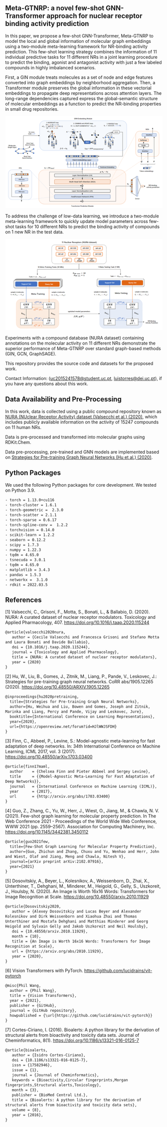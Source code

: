 ## Meta-GTNRP: a novel few-shot GNN-Transformer approach for nuclear receptor binding activity prediction

In this paper, we propose a few-shot GNN-Transformer, Meta-GTNRP to model the local and global information of molecular graph embeddings using a two-module meta-learning framework for NR-binding activity prediction. This few-shot learning strategy combines the information of 11 individual predictive tasks for 11 different NRs in a joint learning procedure to predict the binding, agonist and antagonist activity with just a few labeled compounds in highly imbalanced scenarios.

First, a GIN module treats molecules as a set of node and edge features converted into graph embeddings by neighborhood aggregation. Then, a Transformer module preserves the global information in these vectorial embeddings to propagate deep representations across attention layers. The long-range dependencies captured express the global-semantic structure of molecular embeddings as a function to predict the NR-binding properties in small drug repositories.

![ScreenShot](figures/meta-gtnrp.png?raw=true)

To address the challenge of low-data learning, we introduce a two-module meta-learning framework to quickly update model parameters across few-shot tasks for 10 different NRs to predict the binding activity of compounds on 1 new NR in the test data.

![ScreenShot](figures/meta.png?raw=true)

Experiments with a compound database (NURA dataset) containing annotations on the molecular activity on 11 different NRs demonstrate the superior performance of Meta-GTNRP over standard graph-based methods (GIN, GCN, GraphSAGE).

This repository provides the source code and datasets for the proposed work.

Contact Information: (uc2015241578@student.uc.pt, luistorres@dei.uc.pt), if you have any questions about this work.

## Data Availability and Pre-Processing

In this work, data is collected using a public compound repository known as [NURA (NUclear Receptor Activity) dataset (Valsecchi et al.) (2020)](https://www.sciencedirect.com/science/article/pii/S0041008X20303707?via=ihub), which includes publicly available information on the activity of 15247 compounds on 11 human NRs.

Data is pre-processed and transformed into molecular graphs using RDKit.Chem. 

Data pre-processing, pre-trained and GNN models are implemented based on [Strategies for Pre-training Graph Neural Networks (Hu et al.) (2020)](https://arxiv.org/abs/1905.12265).

## Python Packages

We used the following Python packages for core development. We tested on Python 3.9.

```
- torch = 1.13.0+cu116 
- torch-cluster = 1.6.1
- torch-geometric =  2.3.0
- torch-scatter = 2.1.1
- torch-sparse = 0.6.17
- torch-spline-conv =  1.2.2
- torchvision = 0.14.0
- scikit-learn = 1.2.2
- seaborn = 0.12.2
- scipy = 1.7.3
- numpy = 1.22.3
- tqdm = 4.65.0
- tsnecuda = 3.0.1
- tqdm = 4.65.0
- matplotlib = 3.4.3 
- pandas = 1.5.3 
- networkx =  3.1.0
- rdkit = 2022.03.5

```

## References

[1] Valsecchi, C., Grisoni, F., Motta, S., Bonati, L., & Ballabio, D. (2020). NURA: A curated dataset of nuclear receptor modulators. Toxicology and Applied Pharmacology, 407. https://doi.org/10.1016/j.taap.2020.115244

```
@article{valsecchi2020nura,
   author = {Cecile Valsecchi and Francesca Grisoni and Stefano Motta and Laura Bonati and Davide Ballabio},
   doi = {10.1016/j.taap.2020.115244},
   journal = {Toxicology and Applied Pharmacology},
   title = {NURA: A curated dataset of nuclear receptor modulators},
   year = {2020}
}

```

[2] Hu, W., Liu, B., Gomes, J., Zitnik, M., Liang, P., Pande, V., Leskovec, J.: Strategies for pre-training graph neural networks. CoRR abs/1905.12265 (2020). https://doi.org/10.48550/ARXIV.1905.12265

```
@inproceedings{hu2020pretraining,
  title={Strategies for Pre-training Graph Neural Networks},
  author={Hu, Weihua and Liu, Bowen and Gomes, Joseph and Zitnik, Marinka and Liang, Percy and Pande, Vijay and Leskovec, Jure},
  booktitle={International Conference on Learning Representations},
  year={2020},
  url={https://openreview.net/forum?id=HJlWWJSFDH}
}

```

[3] Finn, C., Abbeel, P., Levine, S.: Model-agnostic meta-learning for fast adaptation of deep networks. In: 34th International Conference on Machine Learning, ICML 2017, vol. 3 (2017). https://doi.org/10.48550/arXiv.1703.03400

```
@article{finn17maml,
  author    = {Chelsea Finn and Pieter Abbeel and Sergey Levine},
  title     = {{Model-Agnostic Meta-Learning for Fast Adaptation of Deep Networks}},
  journal   = {International Conference on Machine Learning (ICML)},
  year      = {2017},
  url       = {http://arxiv.org/abs/1703.03400}
}

```

[4] Guo, Z., Zhang, C., Yu, W., Herr, J., Wiest, O., Jiang, M., & Chawla, N. V. (2021). Few-shot graph learning for molecular property prediction. In The Web Conference 2021 - Proceedings of the World Wide Web Conference, WWW 2021 (pp. 2559–2567). Association for Computing Machinery, Inc. https://doi.org/10.1145/3442381.3450112
```
@article{guo2021few,
  title={Few-Shot Graph Learning for Molecular Property Prediction},
  author={Guo, Zhichun and Zhang, Chuxu and Yu, Wenhao and Herr, John and Wiest, Olaf and Jiang, Meng and Chawla, Nitesh V},
  journal={arXiv preprint arXiv:2102.07916},
  year={2021}
}
```

[5] Dosovitskiy, A., Beyer, L., Kolesnikov, A., Weissenborn, D., Zhai, X., Unterthiner, T., Dehghani, M., Minderer, M., Heigold, G., Gelly, S., Uszkoreit, J., Houlsby, N. (2020). An Image is Worth 16x16 Words: Transformers for Image Recognition at Scale. https://doi.org/10.48550/arxiv.2010.11929

```
@article{Dosovitskiy2020,
   author = {Alexey Dosovitskiy and Lucas Beyer and Alexander Kolesnikov and Dirk Weissenborn and Xiaohua Zhai and Thomas Unterthiner and Mostafa Dehghani and Matthias Minderer and Georg Heigold and Sylvain Gelly and Jakob Uszkoreit and Neil Houlsby},
   doi = {10.48550/arxiv.2010.11929},
   month = {10},
   title = {An Image is Worth 16x16 Words: Transformers for Image Recognition at Scale},
   url = {https://arxiv.org/abs/2010.11929},
   year = {2020},
}

```
[6] Vision Transformers with PyTorch. https://github.com/lucidrains/vit-pytorch

```
@misc{Phil Wang,
  author = {Phil Wang},
  title = {Vision Transformers},
  year = {2021},
  publisher = {GitHub},
  journal = {GitHub repository},
  howpublished = {\url{https://github.com/lucidrains/vit-pytorch}}
}

```

[7] Cortes-Ciriano, I. (2016). Bioalerts: A python library for the derivation of structural alerts from bioactivity and toxicity data sets. Journal of Cheminformatics, 8(1). https://doi.org/10.1186/s13321-016-0125-7

```
@article{bioalerts,
   author = {Isidro Cortes-Ciriano},
   doi = {10.1186/s13321-016-0125-7},
   issn = {17582946},
   issue = {1},
   journal = {Journal of Cheminformatics},
   keywords = {Bioactivity,Circular fingerprints,Morgan fingerprints,Structural alerts,Toxicology},
   month = {3},
   publisher = {BioMed Central Ltd.},
   title = {Bioalerts: A python library for the derivation of structural alerts from bioactivity and toxicity data sets},
   volume = {8},
   year = {2016},
}

```



